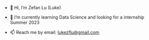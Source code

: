 - 👋 Hi, I’m Zefan Lu (Luke)

- 🌱 I’m currently learning Data Science and looking for a internship Summer 2023

- 📫 Reach me by email: lukezflu@gmail.com

